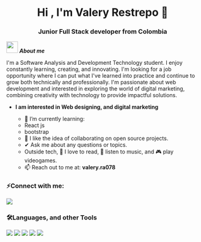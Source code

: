<h1 align="center"> Hi , I'm Valery Restrepo 👋 </h1>
<h3 align="center">Junior Full Stack developer from Colombia</h3>

<img src="https://media.giphy.com/media/ObNTw8Uzwy6KQ/giphy.gif" width="30px">&nbsp;***About me***

I'm a Software Analysis and Development Technology student. I enjoy constantly learning, creating, and innovating. I'm looking for a job opportunity where I can put what I've learned into practice and continue to grow both technically and professionally. I'm passionate about web development and interested in exploring the world of digital marketing, combining creativity with technology to provide impactful solutions.
* **I am interested in Web designing, and digital marketing**

  - 🔭 I’m currently learning:
  - React js
  - bootstrap
  - 👯 I like the idea of ​​collaborating on open source projects.
  - ✔ Ask me about any questions or topics.
  - Outside tech, 📖 I love to read, 🎵 listen to music, and 🎮 play videogames.
  - 📫 Reach out to me at: **valery.ra078**
 
<h3 align="left">⚡Connect with me:</h3>	
<a target="_blank" href="https://www.linkedin.com/in/valery-alvarez-97202a367/"><img src="https://img.shields.io/badge/-LinkedIn-0077B5?style=for-the-badge&logo=Linkedin&logoColor=white"></img></a>

<h3 align="left">🛠️Languages, and other Tools</h3>
<span>
  <img src="https://img.shields.io/badge/javascript-%23323330.svg?style=for-the-badge&logo=javascript&logoColor=%23F7DF1E">
  <img src="https://img.shields.io/badge/python-3670A0?style=for-the-badge&logo=python&logoColor=ffdd54">
  <img src="https://img.shields.io/badge/mysql-4479A1.svg?style=for-the-badge&logo=mysql&logoColor=white">
  <img src="https://img.shields.io/badge/php-%23777BB4.svg?style=for-the-badge&logo=php&logoColor=white">
  <img src="https://img.shields.io/badge/Git-F05032?style=for-the-badge&logo=git&logoColor=white">
</span>


